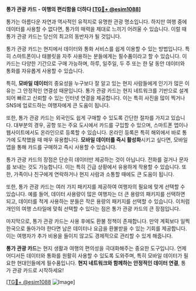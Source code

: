 **통가 관광 카드 - 여행의 편리함을 더하다 [[TG💪+ @esim1088](https://t.me/s/esim1088)]**

통가는 아름다운 자연과 역사적인 유적지로 유명한 관광 명소입니다. 하지만 여행 중에 데이터를 사용할 수 없다면, 통가의 매력을 제대로 느끼기 어려울 수 있습니다. 이럴 때 통가 관광 카드는 당신의 최고의 동반자가 될 것입니다.

통가 관광 카드는 현지에서 데이터와 통화 서비스를 쉽게 이용할 수 있는 방법입니다. 특히 스마트폰이나 태블릿을 자주 사용하는 분들에게는 필수품이라고 할 수 있습니다. 이 카드는 다양한 기간으로 구매 가능하며, 하루, 일주일, 두 주 또는 한 달 동안 데이터와 통화를 자유롭게 사용할 수 있습니다. 

특히, **모바일 데이터**의 중요성을 누구보다 잘 알고 있는 현지 사람들에게 인기가 많은 이유는 그 안정적인 연결성 때문입니다. 통가 관광 카드는 현지 네트워크를 기반으로 설계되어 빠르고 신뢰할 수 있는 인터넷 연결을 제공합니다. 이는 특히 사진을 많이 찍거나 SNS에 업로드하는 여행자에게 큰 도움이 됩니다.

또한, 통가 관광 카드는 외국인도 쉽게 구매할 수 있도록 간단한 절차를 가지고 있습니다. 대부분의 경우, 공항 또는 주요 도시에서 카드를 구입할 수 있으며, 스마트폰 앱이나 웹사이트에서도 온라인으로 등록할 수 있습니다. 온라인 등록은 특히 해외에서 바로 통가에 도착했을 때 매우 유용합니다. **모바일 데이터를 즉시 활성화**시키고 싶다면, 모바일 앱을 통해 카드를 구매하고 즉시 사용할 수 있습니다.

통가 관광 카드의 장점은 단순히 데이터만 제공하는 것이 아닙니다. 전화를 걸거나 문자를 보내는 것도 가능합니다. 이는 특히 긴급 상황에서 유용하게 작용할 수 있습니다. 또한, 가족이나 친구에게 연락하거나 현지 사람과 소통할 때에도 큰 도움이 됩니다.

또한, 통가 관광 카드는 여러 가지 패키지를 제공하여 여행자의 필요에 맞게 선택할 수 있습니다. 예를 들어, 데이터 사용량이 많은 여행자는 더 큰 용량의 패키지를 선택하면 되고, 데이터를 적게 사용하는 분들은 작은 용량의 패키지를 선택할 수 있습니다. 이처럼 개인의 여행 스타일에 맞춰 선택할 수 있다는 점은 통가 관광 카드의 큰 장점입니다.

마지막으로, 통가 관광 카드는 사용 후에도 환불 정책이 존재합니다. 만약 계획보다 일찍 한국으로 돌아가야 한다면 남은 데이터나 요금을 환불받을 수 있는 기회를 제공합니다. 이는 여행자가 추가 비용을 들이지 않고도 경제적으로 관리할 수 있게 해줍니다.

**통가 관광 카드**는 현지 생활과 여행의 편의성을 극대화해주는 중요한 도구입니다. 언제 어디서든 데이터와 통화를 원활히 사용할 수 있도록 도와주며, 특히 모바일 데이터가 필요한 현대인들에게 필수품입니다. **현지 네트워크와 함께하는 안정적인 데이터 연결**, 통가 관광 카드로 시작하세요!

[[TG💪+ @esim1088](https://t.me/s/esim1088) ![Image](https://i.postimg.cc/Y0z9fWf4/image.png)]